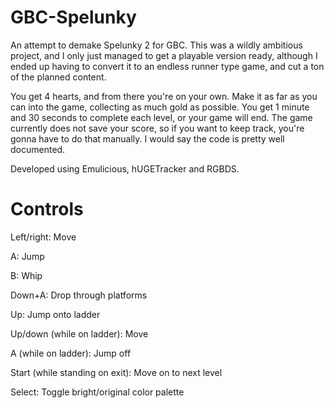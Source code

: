 # GBC-Spelunky
 An attempt to demake Spelunky 2 for GBC.
 This was a wildly ambitious project, and I only just managed to get a playable version ready, although I ended up having to convert it to an endless runner type game, and cut a ton of the planned content.
 
 You get 4 hearts, and from there you're on your own. Make it as far as you can into the game, collecting as much gold as possible. You get 1 minute and 30 seconds to complete each level, or your game will end. The game currently does not save your score, so if you want to keep track, you're gonna have to do that manually.
 I would say the code is pretty well documented.
 
 Developed using Emulicious, hUGETracker and RGBDS.

# Controls
Left/right: Move

A: Jump

B: Whip

Down+A: Drop through platforms

Up: Jump onto ladder

Up/down (while on ladder): Move

A (while on ladder): Jump off

Start (while standing on exit): Move on to next level

Select: Toggle bright/original color palette
